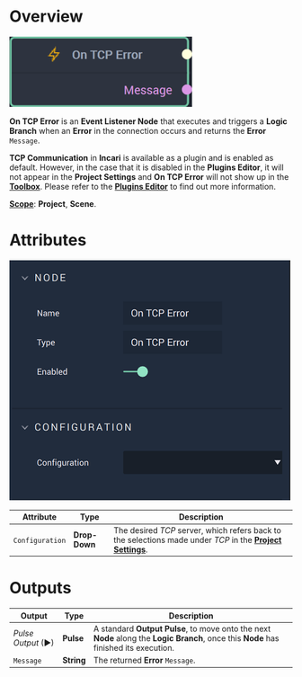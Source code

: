 # Overview

![The On TCP Error Node.](../../../../.gitbook/assets/ontcperrornode20241.png)

**On TCP Error** is an **Event Listener Node** that executes and triggers a **Logic Branch** when an **Error** in the connection occurs and returns the **Error** `Message`.

**TCP Communication** in **Incari** is available as a plugin and is enabled as default. However, in the case that it is disabled in the **Plugins Editor**, it will not appear in the **Project Settings** and **On TCP Error** will not show up in the [**Toolbox**](../../overview.md). Please refer to the [**Plugins Editor**](../../../../modules/plugins/communication/tcpconnectionsmanager.md) to find out more information.

[**Scope**](../../../overview.md#scopes): **Project**, **Scene**.

# Attributes

![The On TCP Error Node Attributes.](../../../../.gitbook/assets/ontcperrorattributes.png)

|Attribute|Type|Description|
|---|---|---|
|`Configuration`|**Drop-Down**|The desired _TCP_ server, which refers back to the selections made under *TCP* in the [**Project Settings**](../../../../modules/project-settings/tcp-connection.md).| 


# Outputs

|Output|Type|Description|
|---|---|---|
|*Pulse Output* (►)|**Pulse**|A standard **Output Pulse**, to move onto the next **Node** along the **Logic Branch**, once this **Node** has finished its execution.|
|`Message`|**String**|The returned **Error** `Message`.|




